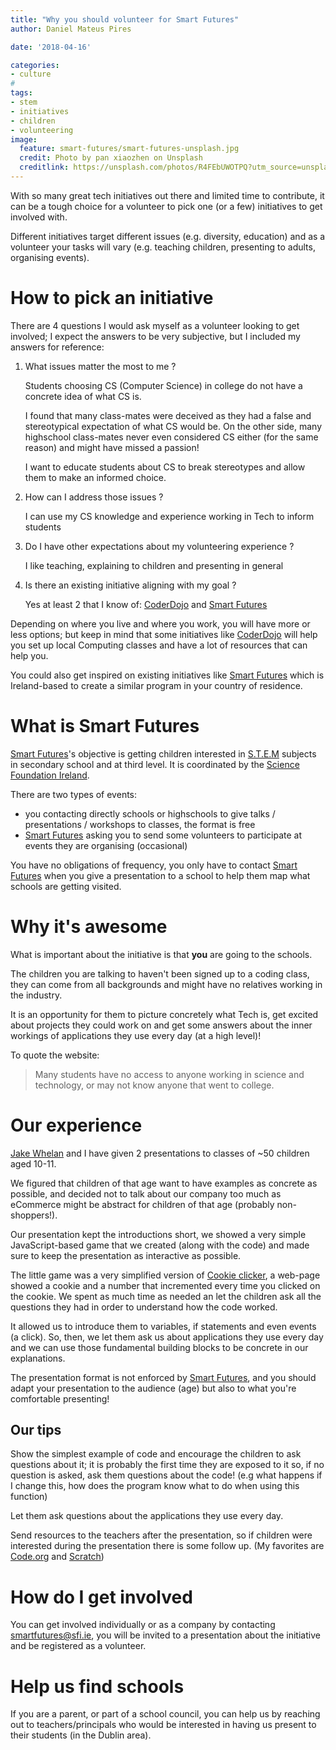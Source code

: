 ```yaml
---
title: "Why you should volunteer for Smart Futures"
author: Daniel Mateus Pires

date: '2018-04-16'

categories:
- culture
#
tags:
- stem
- initiatives
- children
- volunteering
image:
  feature: smart-futures/smart-futures-unsplash.jpg
  credit: Photo by pan xiaozhen on Unsplash
  creditlink: https://unsplash.com/photos/R4FEbUWOTPQ?utm_source=unsplash&utm_medium=referral&utm_content=creditCopyText
---
```


With so many great tech initiatives out there and limited time to contribute, it can be a tough choice for a volunteer to pick one (or a few) initiatives to get involved with.

Different initiatives target different issues (e.g. diversity, education) and as a volunteer your tasks will vary (e.g. teaching children, presenting to adults, organising events).

# How to pick an initiative 

There are 4 questions I would ask myself as a volunteer looking to get involved; I expect the answers to be very subjective, but I included my answers for reference:
  1. What issues matter the most to me ?
        
        Students choosing CS (Computer Science) in college do not have a concrete idea of what CS is.
         
        I found that many class-mates were deceived as they had a false and stereotypical expectation of what CS would be. On the other side, many highschool class-mates never even considered CS either (for the same reason) and might have missed a passion!
        
        I want to educate students about CS to break stereotypes and allow them to make an informed choice.
        
  
  2. How can I address those issues ?
        
        I can use my CS knowledge and experience working in Tech to inform students
  
  3. Do I have other expectations about my volunteering experience ?
  
        I like teaching, explaining to children and presenting in general
        
  4. Is there an existing initiative aligning with my goal ?
        
        Yes at least 2 that I know of: [CoderDojo](https://coderdojo.com/) and [Smart Futures](http://www.smartfutures.ie/)
        
Depending on where you live and where you work, you will have more or less options; but keep in mind that some initiatives like [CoderDojo](https://coderdojo.com/) will help you set up local Computing classes and have a lot of resources that can help you.

You could also get inspired on existing initiatives like [Smart Futures](http://www.smartfutures.ie/) which is Ireland-based to create a similar program in your country of residence.



# What is Smart Futures

[Smart Futures](http://www.smartfutures.ie/)'s objective is getting children interested in [S.T.E.M](https://en.wikipedia.org/wiki/Science,_technology,_engineering,_and_mathematics) subjects in secondary school and at third level.
It is coordinated by the [Science Foundation Ireland](http://www.sfi.ie/).

There are two types of events:
  - you contacting directly schools or highschools to give talks / presentations / workshops to classes, the format is free
  - [Smart Futures](http://www.smartfutures.ie/) asking you to send some volunteers to participate at events they are organising (occasional)

You have no obligations of frequency, you only have to contact [Smart Futures](http://www.smartfutures.ie/) when you give a presentation to a school to help them map what schools are getting visited.

# Why it's awesome

What is important about the initiative is that **you** are going to the schools.

The children you are talking to haven't been signed up to a coding class, they can come from all backgrounds and might have no relatives working in the industry.

It is an opportunity for them to picture concretely what Tech is, get excited about projects they could work on and get some answers about the inner workings of applications they use every day (at a high level)!

To quote the website:

>Many students have no access to anyone working in science and technology, or may not know anyone that went to college.

# Our experience

[Jake Whelan](https://ie.linkedin.com/in/jakewhelan) and I have given 2 presentations to classes of ~50 children aged 10-11.

We figured that children of that age want to have examples as concrete as possible, and decided not to talk about our company too much as eCommerce might be abstract for children of that age (probably non-shoppers!).

Our presentation kept the introductions short, we showed a very simple JavaScript-based game that we created (along with the code) and made sure to keep the presentation as interactive as possible.

The little game was a very simplified version of [Cookie clicker](orteil.dashnet.org/cookieclicker/), a web-page showed a cookie and a number that incremented every time you clicked on the cookie. We spent as much time as needed an let the children ask all the questions they had in order to understand how the code worked.

It allowed us to introduce them to variables, if statements and even events (a click). So, then, we let them ask us about applications they use every day and we can use those fundamental building blocks to be concrete in our explanations.

The presentation format is not enforced by [Smart Futures](http://www.smartfutures.ie/), and you should adapt your presentation to the audience (age) but also to what you're comfortable presenting!

## Our tips

Show the simplest example of code and encourage the children to ask questions about it; it is probably the first time they are exposed to it so, if no question is asked, ask them questions about the code! (e.g what happens if I change this, how does the program know what to do when using this function)

Let them ask questions about the applications they use every day.

Send resources to the teachers after the presentation, so if children were interested during the presentation there is some follow up. (My favorites are [Code.org](https://code.org/) and [Scratch](https://scratch.mit.edu/))

# How do I get involved

You can get involved individually or as a company by contacting [smartfutures@sfi.ie](smartfutures@sfi.ie), you will be invited to a presentation about the initiative and be registered as a volunteer.

# Help us find schools

If you are a parent, or part of a school council, you can help us by reaching out to teachers/principals who would be interested in having us present to their students (in the Dublin area).